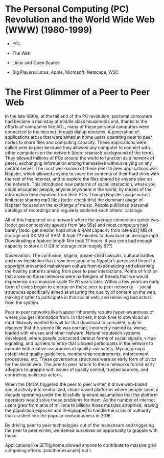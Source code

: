 The Personal Computing (PC) Revolution and the World Wide Web (WWW) (1980-1999)
=======

- PCs
- The Web
- Linux and Open Source

- Big Players: Lotus, Apple, Microsoft, Netscape, W3C

# The First Glimmer of a Peer to Peer Web

In the late 1990s, at the tail end of the PC revolution, personal computers had become a mainstay of middle class households and, thanks to the efforts of companies like AOL, many of those personal computers were connected to the internet through dialup modems.  A generation of applications arose that were aimed at home users operating peer to peer nodes to share files and computing capacity. These applications were called peer to peer because they allowed any computer to connect with other computers on the network [todo: research background of the term]. They allowed millions of PCs around the world to function as a network of peers, exchanging information among themselves without relying on any central server. The most well-known of these peer to peer applications was Napster, which allowed anyone to share the contents of their hard drive with the rest of the internet, and to explore the files shared by anyone else on the network. This introduced new patterns of social interaction, where you could encounter people, anyone anywhere in the world, by means of the information they exposed from their PCs. Though Napster usage wasn’t limited to sharing mp3 files [todo: check this] the dominant usage of Napster focused on the exchange of music. People published personal catalogs of recordings and regularly explored each others’ catalogs.

All of this happened on a network where the average connection speed was [todo: get connectivity speeds from late 90s] and most computers had barely [todo: get median hard drive & RAM capacity from late 90s] MB of storage and XX MB of RAM. It took ?? minutes to download an average mp3. Downloading a feature-length film took ?? hours, if you even had enough capacity to store it (1 GB of storage cost roughly $??)

Observation: The confusion, stigma, poster-child lawsuits, cultural battles and new legislation that arose in response to Napster’s perceived threat to copyright prevented mainstream culture from experiencing and observing the healthy patterns arising from peer to peer interactions. Points of friction that arose on those networks were harbingers of threats that we would experience on a massive scale 15-20 years later. Within a few years an early form of civics began to emerge on these peer to peer networks -- social structures specifically aimed at ensuring the quality of content on the web, making it safer to participate in this social web, and removing bad actors from the system.

Peer to peer networks like Napster inherently require hyper-awareness of where you get information from. In that era, it took time to download an mp3. Nobody wanted to wait for that download to complete, only to discover that the source file was corrupt, incorrectly named or, worse, loaded with viruses and other malware. Natural reputation systems developed, where people concocted various forms of social signals, virtue signaling, and barriers to entry that allowed participants in the network to operate with relative assurances of quality and safety. Myriad groups established quality guidelines, membership requirements, enforcement procedures, etc. These governance structures were an early form of civics for the social web. The peer to peer nature fo these networks forced early adopters to grapple with issues of quality control, trusted sources, and controlling malicious actors.

When the DMCA triggered the peer to peer winter, it drove web-based social activity into centralized, cloud-based platforms where people spent a decade operating under the blissfully ignorant assumption that the platform operators would solve these problems for them. As the number of internet users grew from tens of millions to billions those muscles atrophied, leaving the population exposed and ill-equipped to handle the crisis of authority that crashed into the popular consciousness in 2016.



By driving peer to peer technologies out of the mainstream and triggering the peer to peer winter, we denied ourselves an opportunity to grapple with those





Applications like SETI@home allowed anyone to contribute to massive grid computing efforts. [another example] but t
